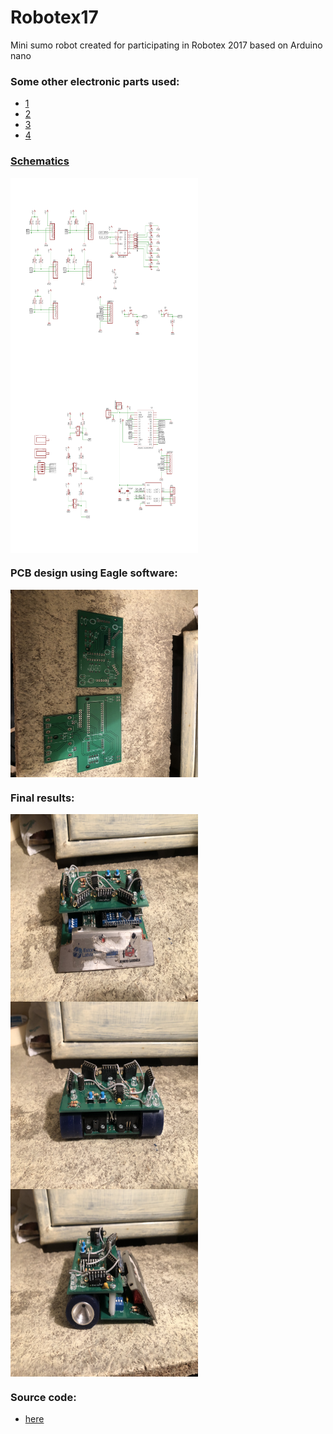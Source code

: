 # Robotex17

Mini sumo robot created for participating in Robotex 2017 based on Arduino nano

### Some other electronic parts used:

* [1](https://hobbyking.com/en_us/brushed-motor-15mm-6v-20000kv-w-298-1-ratio-gearbox.html)
* [2](https://www.lemona.lv/?page=item&i_id=27530)
* [3](http://www.digikey.com/product-detail/en/sharp-microelectronics/GP2Y0D340K/425-1810-ND/573101)
* [4](https://www.pololu.com/product/1182)

### [Schematics](./schematics)

<img align="middle" width="300" height="300" alt="" src="./resources/upper_layer.pdf">
<img align="middle" width="300" height="300" alt="" src="./resources/lower_layer.pdf">

### PCB design using Eagle software:

<img align="middle" width="300" height="300" alt="" src="./resources/3.JPG">

### Final results:

<img align="middle" width="300" height="300" alt="" src="./resources/1.JPG"><img align="middle" width="300" height="300" alt="" src="./resources/2.JPG">  
<img align="middle" width="300" height="300" alt="" src="./resources/4.JPG">  

### Source code:

* [here](./src)

